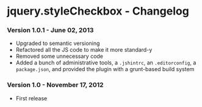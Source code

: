 jquery.styleCheckbox - Changelog
================================

### Version 1.0.1 - June 02, 2013

* Upgraded to semantic versioning
* Refactored all the JS code to make it more standard-y
* Removed some unnecessary code
* Added a bunch of administrative tools, a `.jshintrc`, an `.editorconfig`, a `package.json`, and provided the plugin with a grunt-based build system


### Version 1.0 - November 17, 2012

* First release
